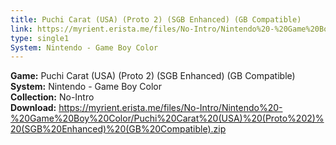 ```yaml
---
title: Puchi Carat (USA) (Proto 2) (SGB Enhanced) (GB Compatible)
link: https://myrient.erista.me/files/No-Intro/Nintendo%20-%20Game%20Boy%20Color/Puchi%20Carat%20(USA)%20(Proto%202)%20(SGB%20Enhanced)%20(GB%20Compatible).zip
type: single1
System: Nintendo - Game Boy Color
---
```

<b>Game:</b> Puchi Carat (USA) (Proto 2) (SGB Enhanced) (GB Compatible)<br>
<b>System:</b> Nintendo - Game Boy Color<br>
<b>Collection:</b> No-Intro<br>
<b>Download:</b> https://myrient.erista.me/files/No-Intro/Nintendo%20-%20Game%20Boy%20Color/Puchi%20Carat%20(USA)%20(Proto%202)%20(SGB%20Enhanced)%20(GB%20Compatible).zip